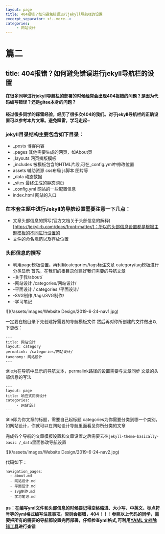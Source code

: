 ```yaml
---
layout: page
title: 404报错？如何避免错误进行jekyll导航栏的设置
excerpt_separator: <!--more-->
categories:
     - 网站设计
---
```


# 篇二
## title: 404报错？如何避免错误进行jekyll导航栏的设置
#### 在很多同学进行jekyll导航栏的部署的时候经常会出现404报错的问题？是因为代码编写错误？还是gitee本身的问题？
#### 经过很多同学的踩雷经验，经历了很多次404的我们。对于jekyll导航栏的正确设置可以参考本片文章。避免踩雷，学习走起~

<!--more-->

### jekyll目录结构主要包含如下目录：
- _posts 博客内容
- _pages 其他需要生成的网页，如About页
- _layouts 网页排版模板
- _includes 被模板包含的HTML片段,可在_config.yml中修改位置
- assets 辅助资源 css布局 js脚本 图片等
- _data 动态数据
- _sites 最终生成的静态网页
- _config.yml 网站的一些配置信息
- index.html 网站的入口  

### 在本套主题中进行Jekyll的导航设置需要注意一下几点：
- 文章头部信息的撰写(官方文档关于头部信息的解释)[https://jekyllrb.com/docs/front-matter/]：所以的头部信息设置都是根据主题模板的不同进行设置的
- 文件的命名规范以及存放位置


### 头部信息的撰写
- 利用page模板设置，再利用categories/tags标注文章 category/tag模板进行分类显示
首先，在我们的根目录创建好我们需要的导航文章
- -关于我/about/
- -网站设计 /categories/网站设计/
- -平面设计  / categories /平面设计/
- -SVG制作  /tags/SVG制作/
- -学习笔记

![](/assets/images/Website Design/2019-6-24-nav1.jpg)

一定要在根目录下先创建好需要的导航模板文件
然后再对你所创建的文件做出以下更改：

```
---
title: 网站设计
layout: category
permalink: /categories/网站设计/
taxonomy: 网站设计
---
```

title为在导航中显示的导航文本，permalink路径的设置需要与文章同步
文章的头部信息的写法

```
---
layout: page
title: 响应式网页设计
categories:
     - 网站设计
---
```

title即为你文章的标题，需要自己起标题
categories为你需要分类到哪一个类别，如网站设计，你就可以在网站设计导航里面看见你所分类的文章

完成各个导航的文章模板设置和文章设置之后需要去往`jekyll-theme-basically-basic /_data`里面修改导航设置

![](/assets/images/Website Design/2019-6-24-nav2.jpg)

代码如下：
```
navigation_pages:
  - about.md
  - 网站设计.md
  - 平面设计.md
  - svg制作.md
  - 学习笔记.md
```
#### ps：在编写yml文件和头部信息的时候要记得空格缩进、大小写、中英文、标点符号等的yml格式编写注意事项。否则会报错，404！！！参照以上代码的同学，需要把所有的需要的导航都设置完再部署，仔细检查yml格式,可利用[YAML 文档除错工具](http://www.yamllint.com/)进行查错
